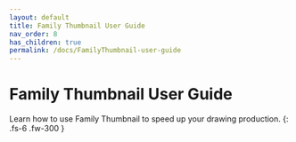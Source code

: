 ```yaml
---
layout: default
title: Family Thumbnail User Guide
nav_order: 8
has_children: true
permalink: /docs/FamilyThumbnail-user-guide
---
```


# Family Thumbnail User Guide

Learn how to use Family Thumbnail to speed up your drawing production.
{: .fs-6 .fw-300 }